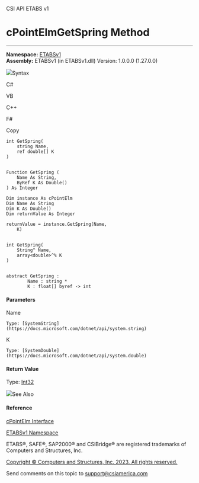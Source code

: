 ﻿

CSI API ETABS v1

# cPointElmGetSpring Method  
  
---  
  
**Namespace:** [ETABSv1](2780f1b8-2033-5289-2298-1cdb2a7508d9.htm)  
**Assembly:** ETABSv1 (in ETABSv1.dll) Version: 1.0.0.0 (1.27.0.0)

![](../icons/SectionExpanded.png)Syntax

C#

VB

C++

F#

Copy

    
    
    int GetSpring(
    	string Name,
    	ref double[] K
    )
    
    
    Function GetSpring ( 
    	Name As String,
    	ByRef K As Double()
    ) As Integer
    
    Dim instance As cPointElm
    Dim Name As String
    Dim K As Double()
    Dim returnValue As Integer
    
    returnValue = instance.GetSpring(Name, 
    	K)
    
    
    int GetSpring(
    	String^ Name, 
    	array<double>^% K
    )
    
    
    abstract GetSpring : 
            Name : string * 
            K : float[] byref -> int 
    

#### Parameters

Name

    Type: [SystemString](https://docs.microsoft.com/dotnet/api/system.string)  

K

    Type: [SystemDouble](https://docs.microsoft.com/dotnet/api/system.double)  

#### Return Value

Type: [Int32](https://docs.microsoft.com/dotnet/api/system.int32)

![](../icons/SectionExpanded.png)See Also

#### Reference

[cPointElm Interface](bda576bc-89c2-e0ab-1a2b-f0690e9ae4ae.htm)

[ETABSv1 Namespace](2780f1b8-2033-5289-2298-1cdb2a7508d9.htm)

ETABS®, SAFE®, SAP2000® and CSiBridge® are registered trademarks of Computers
and Structures, Inc.  

[Copyright © Computers and Structures, Inc. 2023. All rights
reserved.](http://www.csiamerica.com)

Send comments on this topic to
[support@csiamerica.com](mailto:support%40csiamerica.com?Subject=CSI%20API%20ETABS%20v1)

